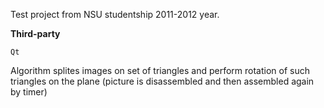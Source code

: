 Test project from NSU studentship 2011-2012 year.

**Third-party**

```
Qt
```

Algorithm splites images on set of triangles and perform rotation of such triangles on the plane (picture is disassembled and then assembled again by timer) 


